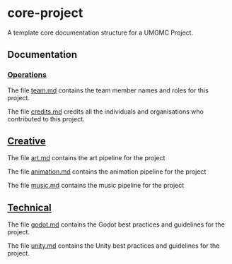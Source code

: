 # core-project
A template core documentation structure for a UMGMC Project.

##  Documentation

### [Operations](./documentation/operations/)
The file [team.md](./documentation/operations/team.md) contains the team member names and roles for this project.

The file [credits.md](./documentation/operations/credits.md) credits all the individuals and organisations who contributed to this project.

## [Creative](./documentation/creative/)
The file [art.md](./documentation/creative/art.md) contains the art pipeline for the project

The file [animation.md](./documentation/creative/animation.md) contains the animation pipeline for the project

The file [music.md](./documentation/creative/music.md) contains the music pipeline for the project


## [Technical](./documentation/technical/)
The file [godot.md](./documentation/technical/godot.md) contains the Godot best practices and guidelines for the project.

The file [unity.md](./documentation/technical/unity.md) contains the Unity best practices and guidelines for the project.
